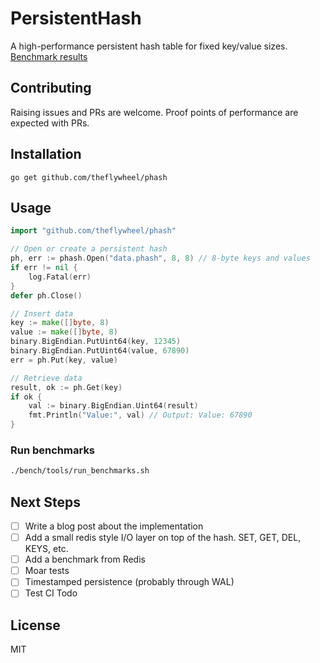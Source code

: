 # PersistentHash

A high-performance persistent hash table for fixed key/value sizes. [Benchmark results](https://github.com/theflywheel/phash/blob/main/benchmark_history/latest.json)

## Contributing

Raising issues and PRs are welcome. Proof points of performance are expected with PRs.

## Installation

```
go get github.com/theflywheel/phash
```

## Usage

```go
import "github.com/theflywheel/phash"

// Open or create a persistent hash
ph, err := phash.Open("data.phash", 8, 8) // 8-byte keys and values
if err != nil {
    log.Fatal(err)
}
defer ph.Close()

// Insert data
key := make([]byte, 8)
value := make([]byte, 8)
binary.BigEndian.PutUint64(key, 12345)
binary.BigEndian.PutUint64(value, 67890)
err = ph.Put(key, value)

// Retrieve data
result, ok := ph.Get(key)
if ok {
    val := binary.BigEndian.Uint64(result)
    fmt.Println("Value:", val) // Output: Value: 67890
}
```

### Run benchmarks

```bash
./bench/tools/run_benchmarks.sh
```

## Next Steps

- [ ] Write a blog post about the implementation
- [ ] Add a small redis style I/O layer on top of the hash. SET, GET, DEL, KEYS, etc.
- [ ] Add a benchmark from Redis
- [ ] Moar tests
- [ ] Timestamped persistence (probably through WAL)
- [ ] Test CI Todo

## License

MIT
